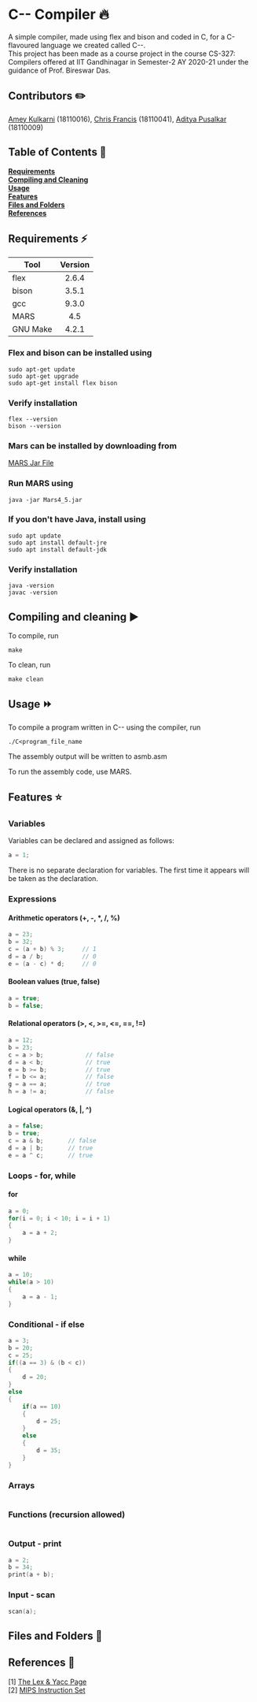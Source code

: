 # C-- Compiler 🔥

A simple compiler, made using flex and bison and coded in C, for a C-flavoured language we created called C--.  
This project has been made as a course project in the course CS-327: Compilers offered at IIT Gandhinagar in Semester-2 AY 2020-21 under the guidance of Prof. Bireswar Das. 

## Contributors ✏️

[Amey Kulkarni](https://github.com/amey-kulkarni27) (18110016), [Chris Francis](https://github.com/frank-chris) (18110041), [Aditya Pusalkar](https://github.com/AdityaPusalkar) (18110009)


## Table of Contents 📃

**[Requirements](#requirements)**<br>
**[Compiling and Cleaning](#compiling-and-cleaning)**<br>
**[Usage](#usage)**<br>
**[Features](#features)**<br>
**[Files and Folders](#files-and-folders)**<br>
**[References](#references)**<br>


## Requirements ⚡

| Tool          | Version           
| ------------- |:-------------:
| flex          | 2.6.4
| bison         | 3.5.1      
| gcc           | 9.3.0
| MARS          | 4.5    
| GNU Make      | 4.2.1

### Flex and bison can be installed using  
```
sudo apt-get update
sudo apt-get upgrade
sudo apt-get install flex bison
```
### Verify installation 
```
flex --version
bison --version
```
### Mars can be installed by downloading from

[MARS Jar File](https://courses.missouristate.edu/KenVollmar/MARS/MARS_4_5_Aug2014/Mars4_5.jar)

### Run MARS using
```
java -jar Mars4_5.jar
```

### If you don't have Java, install using
```
sudo apt update
sudo apt install default-jre
sudo apt install default-jdk
```

### Verify installation
```
java -version
javac -version
```

## Compiling and cleaning ▶️

To compile, run
```
make
```

To clean, run
```
make clean
```

## Usage ⏩

To compile a program written in C-- using the compiler, run

```
./C<program_file_name 
```
The assembly output will be written to asmb.asm

To run the assembly code, use MARS.

## Features ⭐

### Variables
Variables can be declared and assigned as follows:
```C
a = 1;
```
There is no separate declaration for variables. The first time it appears will be taken as the declaration.
### Expressions

#### Arithmetic operators (+, -, *, /, %)

```C
a = 23;
b = 32;
c = (a + b) % 3;     // 1
d = a / b;           // 0
e = (a - c) * d;     // 0
```
#### Boolean values (true, false)

```C
a = true;
b = false;
```

#### Relational operators (>, <, >=, <=, ==, !=)

```C
a = 12;
b = 23;
c = a > b;            // false
d = a < b;            // true
e = b >= b;           // true
f = b <= a;           // false
g = a == a;           // true
h = a != a;           // false  
```

#### Logical operators (&, |, ^)

```C
a = false;
b = true;
c = a & b;       // false
d = a | b;       // true
e = a ^ c;       // true
```

### Loops - for, while

#### for

```C
a = 0;
for(i = 0; i < 10; i = i + 1)
{
    a = a + 2;
}
```

#### while

```C
a = 10;
while(a > 10)
{
    a = a - 1;
}
```

### Conditional - if else

```C
a = 3;
b = 20;
c = 25;
if((a == 3) & (b < c))
{
    d = 20;
}
else
{
    if(a == 10)
    {
        d = 25;
    }
    else
    {
        d = 35;
    }
}
```

### Arrays

```C

```
### Functions (recursion allowed)

```C

```
### Output - print

```C
a = 2;
b = 34;
print(a + b);
```

### Input - scan
```C
scan(a);
```

## Files and Folders 📁



## References 🔖

[1] [The Lex & Yacc Page](http://dinosaur.compilertools.net/)  
[2] [MIPS Instruction Set](https://www.dsi.unive.it/~gasparetto/materials/MIPS_Instruction_Set.pdf)
